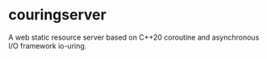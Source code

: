 # couringserver
A web static resource server based on C++20 coroutine and asynchronous I/O framework io-uring.
